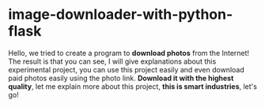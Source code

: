 # image-downloader-with-python-flask
Hello, we tried to create a program to **download photos** from the Internet! The result is that you can see, I will give explanations about this experimental project, you can use this project easily and even download paid photos easily using the photo link. **Download it with the highest quality**, let me explain more about this project, **this is smart industries**, let's go!

